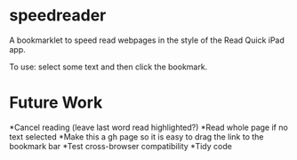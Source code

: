 speedreader
===========

A bookmarklet to speed read webpages in the style of the Read Quick iPad app.

To use: select some text and then click the bookmark.

Future Work
==
*Cancel reading (leave last word read highlighted?)
*Read whole page if no text selected
*Make this a gh page so it is easy to drag the link to the bookmark bar
*Test cross-browser compatibility
*Tidy code
